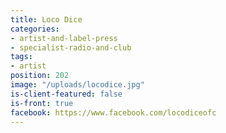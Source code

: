 ```yaml
---
title: Loco Dice
categories:
- artist-and-label-press
- specialist-radio-and-club
tags:
- artist
position: 202
image: "/uploads/locodice.jpg"
is-client-featured: false
is-front: true
facebook: https://www.facebook.com/locodiceofc
---
```


